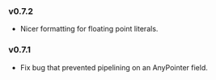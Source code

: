 ### v0.7.2
- Nicer formatting for floating point literals.
### v0.7.1
- Fix bug that prevented pipelining on an AnyPointer field.
